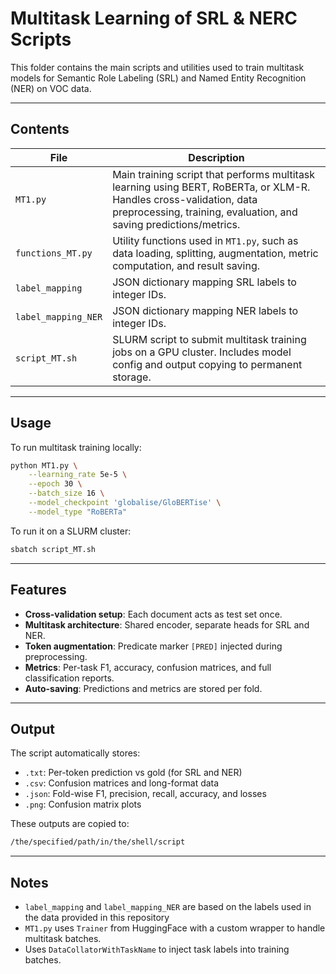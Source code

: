 # Multitask Learning of SRL & NERC Scripts

This folder contains the main scripts and utilities used to train multitask models for Semantic Role Labeling (SRL) and Named Entity Recognition (NER) on VOC data.

---

## Contents

| File | Description |
|------|-------------|
| `MT1.py` | Main training script that performs multitask learning using BERT, RoBERTa, or XLM-R. Handles cross-validation, data preprocessing, training, evaluation, and saving predictions/metrics. |
| `functions_MT.py` | Utility functions used in `MT1.py`, such as data loading, splitting, augmentation, metric computation, and result saving. |
| `label_mapping` | JSON dictionary mapping SRL labels to integer IDs. |
| `label_mapping_NER` | JSON dictionary mapping NER labels to integer IDs. |
| `script_MT.sh` | SLURM script to submit multitask training jobs on a GPU cluster. Includes model config and output copying to permanent storage. |

---

## Usage

To run multitask training locally:
```bash
python MT1.py \
    --learning_rate 5e-5 \
    --epoch 30 \
    --batch_size 16 \
    --model_checkpoint 'globalise/GloBERTise' \
    --model_type "RoBERTa"
```

To run it on a SLURM cluster:
```bash
sbatch script_MT.sh
```

---

## Features

- **Cross-validation setup**: Each document acts as test set once.
- **Multitask architecture**: Shared encoder, separate heads for SRL and NER.
- **Token augmentation**: Predicate marker `[PRED]` injected during preprocessing.
- **Metrics**: Per-task F1, accuracy, confusion matrices, and full classification reports.
- **Auto-saving**: Predictions and metrics are stored per fold.

---

## Output

The script automatically stores:
- `.txt`: Per-token prediction vs gold (for SRL and NER)
- `.csv`: Confusion matrices and long-format data
- `.json`: Fold-wise F1, precision, recall, accuracy, and losses
- `.png`: Confusion matrix plots

These outputs are copied to:
```bash
/the/specified/path/in/the/shell/script
```

---

## Notes
- `label_mapping` and `label_mapping_NER` are based on the labels used in the data provided in this repository 
- `MT1.py` uses `Trainer` from HuggingFace with a custom wrapper to handle multitask batches.
- Uses `DataCollatorWithTaskName` to inject task labels into training batches.
